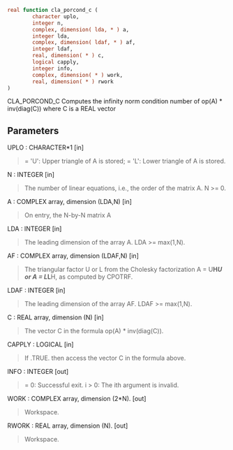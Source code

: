 ```fortran
real function cla_porcond_c (
		character uplo,
		integer n,
		complex, dimension( lda, * ) a,
		integer lda,
		complex, dimension( ldaf, * ) af,
		integer ldaf,
		real, dimension( * ) c,
		logical capply,
		integer info,
		complex, dimension( * ) work,
		real, dimension( * ) rwork
)
```

CLA_PORCOND_C Computes the infinity norm condition number of
op(A) * inv(diag(C)) where C is a REAL vector

## Parameters
UPLO : CHARACTER*1 [in]
> = 'U':  Upper triangle of A is stored;
> = 'L':  Lower triangle of A is stored.

N : INTEGER [in]
> The number of linear equations, i.e., the order of the
> matrix A.  N >= 0.

A : COMPLEX array, dimension (LDA,N) [in]
> On entry, the N-by-N matrix A

LDA : INTEGER [in]
> The leading dimension of the array A.  LDA >= max(1,N).

AF : COMPLEX array, dimension (LDAF,N) [in]
> The triangular factor U or L from the Cholesky factorization
> A = U**H*U or A = L*L**H, as computed by CPOTRF.

LDAF : INTEGER [in]
> The leading dimension of the array AF.  LDAF >= max(1,N).

C : REAL array, dimension (N) [in]
> The vector C in the formula op(A) * inv(diag(C)).

CAPPLY : LOGICAL [in]
> If .TRUE. then access the vector C in the formula above.

INFO : INTEGER [out]
> = 0:  Successful exit.
> i > 0:  The ith argument is invalid.

WORK : COMPLEX array, dimension (2*N). [out]
> Workspace.

RWORK : REAL array, dimension (N). [out]
> Workspace.
